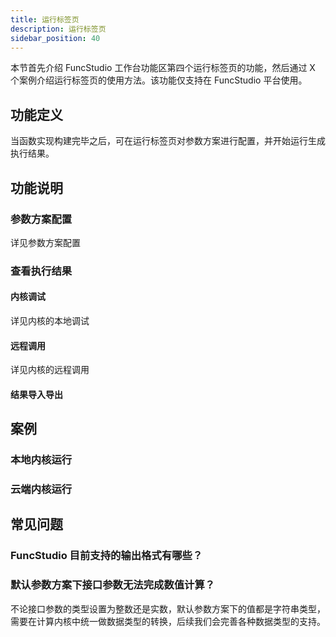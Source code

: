 ```yaml
---
title: 运行标签页
description: 运行标签页
sidebar_position: 40
---
```


本节首先介绍 FuncStudio 工作台功能区第四个运行标签页的功能，然后通过 X 个案例介绍运行标签页的使用方法。该功能仅支持在 FuncStudio 平台使用。

## 功能定义

当函数实现构建完毕之后，可在运行标签页对参数方案进行配置，并开始运行生成执行结果。

## 功能说明

### 参数方案配置

详见参数方案配置

### 查看执行结果

#### 内核调试

详见内核的本地调试

#### 远程调用

详见内核的远程调用

#### 结果导入导出

## 案例

### 本地内核运行

### 云端内核运行

## 常见问题

### FuncStudio 目前支持的输出格式有哪些？

### 默认参数方案下接口参数无法完成数值计算？

不论接口参数的类型设置为整数还是实数，默认参数方案下的值都是字符串类型，需要在计算内核中统一做数据类型的转换，后续我们会完善各种数据类型的支持。
